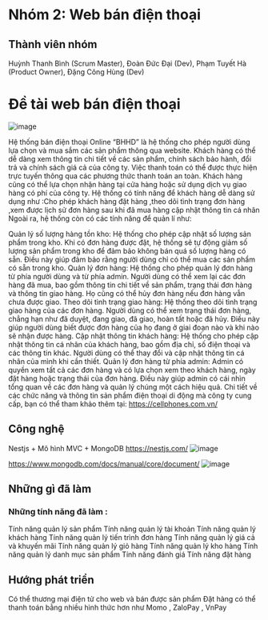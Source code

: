 # Nhóm 2: Web bán điện thoại
## Thành viên nhóm
  Huỳnh Thanh Bình (Scrum Master),
  Đoàn Đức Đại (Dev),
  Phạm Tuyết Hà (Product Owner),
  Đặng Công Hùng (Dev)
# Đề tài web bán điện thoại
![image](https://github.com/conghung0720/Phones-Store/assets/109029860/ffa89f31-0575-4a30-94e1-8bdc045d0bc8)


Hệ thống bán điện thoại Online “BHHD” là hệ thống cho phép người dùng lựa chọn và mua sắm các sản phẩm thông qua website. Khách hàng có thể dễ dàng xem thông tin chi tiết về các sản phẩm, chính sách bảo hành, đổi trả và chính sách giá cả của công ty. Việc thanh toán có thể được thực hiện trực tuyến thông qua các phương thức thanh toán an toàn. Khách hàng cũng có thể lựa chọn nhận hàng tại cửa hàng hoặc sử dụng dịch vụ giao hàng có phí của công ty. Hệ thống có tính năng để khách hàng dễ dàng sử dụng như :Cho phép khách hàng đặt hàng ,theo dõi tình trạng đơn hàng ,xem được lịch sử đơn hàng sau khi đã mua hàng cập nhật thông tin cá nhân Ngoài ra, hệ thống còn có các tính năng để quản lí như:

Quản lý số lượng hàng tồn kho: Hệ thống cho phép cập nhật số lượng sản phẩm trong kho. Khi có đơn hàng được đặt, hệ thống sẽ tự động giảm số lượng sản phẩm trong kho để đảm bảo không bán quá số lượng hàng có sẵn. Điều này giúp đảm bảo rằng người dùng chỉ có thể mua các sản phẩm có sẵn trong kho.
Quản lý đơn hàng: Hệ thống cho phép quản lý đơn hàng từ phía người dùng và từ phía admin. Người dùng có thể xem lại các đơn hàng đã mua, bao gồm thông tin chi tiết về sản phẩm, trạng thái đơn hàng và thông tin giao hàng. Họ cũng có thể hủy đơn hàng nếu đơn hàng vẫn chưa được giao.
Theo dõi tình trạng giao hàng: Hệ thống theo dõi tình trạng giao hàng của các đơn hàng. Người dùng có thể xem trạng thái đơn hàng, chẳng hạn như đã duyệt, đang giao, đã giao, hoàn tất hoặc đã hủy. Điều này giúp người dùng biết được đơn hàng của họ đang ở giai đoạn nào và khi nào sẽ nhận được hàng.
Cập nhật thông tin khách hàng: Hệ thống cho phép cập nhật thông tin cá nhân của khách hàng, bao gồm địa chỉ, số điện thoại và các thông tin khác. Người dùng có thể thay đổi và cập nhật thông tin cá nhân của mình khi cần thiết.
Quản lý đơn hàng từ phía admin: Admin có quyền xem tất cả các đơn hàng và có lựa chọn xem theo khách hàng, ngày đặt hàng hoặc trạng thái của đơn hàng. Điều này giúp admin có cái nhìn tổng quan về các đơn hàng và quản lý chúng một cách hiệu quả. Chi tiết về các chức năng và thông tin sản phẩm điện thoại di động mà công ty cung cấp, bạn có thể tham khảo thêm tại: https://cellphones.com.vn/
## Công nghệ
Nestjs + Mô hình MVC + MongoDB
https://nestjs.com/ 
![image](https://github.com/conghung0720/Phones-Store/assets/109029860/a44b0038-0833-47db-9720-aea411690cfd)


https://www.mongodb.com/docs/manual/core/document/ 
![image](https://github.com/conghung0720/Phones-Store/assets/109029860/2ec83fc0-b284-4e8e-8ff8-1ac299fc1595)


## Những gì đã làm
### Những tính năng đã làm :

Tính năng quản lý sản phẩm
Tính năng quản lý tài khoản
Tính năng quản lý khách hàng
Tính năng quản lý tiến trình đơn hàng
Tính năng quản lý giá cả và khuyến mãi
Tính năng quản lý giỏ hàng
Tính năng quản lý kho hàng
Tính năng quản lý danh mục sản phẩm
Tính năng đánh giá
Tính năng đặt hàng
## Hướng phát triển
Có thể thương mại điện tử cho web và bán được sản phẩm
Đặt hàng có thể thanh toán bằng nhiều hình thức hơn như Momo , ZaloPay , VnPay
